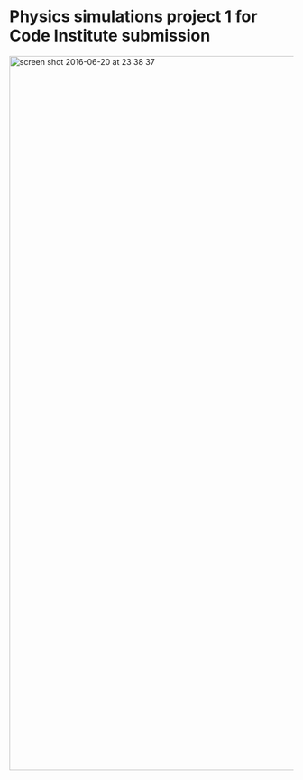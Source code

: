 # Physics simulations project 1 for Code Institute submission
 
 <img width="1266" alt="screen shot 2016-06-20 at 23 38 37" src="https://cloud.githubusercontent.com/assets/17167992/16969493/2844ce90-4e0d-11e6-93a9-216f805bd29a.png">
